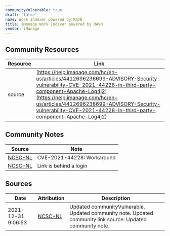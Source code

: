 ```yaml
---
communityVulnerable: true
draft: 'false'
name: Work Indexer powered by RAVN
title: iManage Work Indexer powered by RAVN
vendor: iManage
---
```



## Community Resources
| Resource | Link |
| --- | --- |
| source | [https://help.imanage.com/hc/en-us/articles/4412696236699-ADVISORY-Security-vulnerability-CVE-2021-44228-in-third-party-component-Apache-Log4j2](https://help.imanage.com/hc/en-us/articles/4412696236699-ADVISORY-Security-vulnerability-CVE-2021-44228-in-third-party-component-Apache-Log4j2) |

## Community Notes
| Source | Note |
| --- | --- |
| [NCSC-NL](https://github.com/NCSC-NL/log4shell/blob/main/software/README.md) | CVE-2021-44228: Workaround </ul> |
| [NCSC-NL](https://github.com/NCSC-NL/log4shell/blob/main/software/README.md) | Link is behind a login |

## Sources
| Date | Attribution | Description |
| --- | --- | --- |
| 2021-12-31 9:06:53 | [NCSC-NL](https://github.com/NCSC-NL/log4shell/blob/main/software/README.md) | Updated communityVulnerable. Updated community note. Updated community link source. Updated community note.  |
